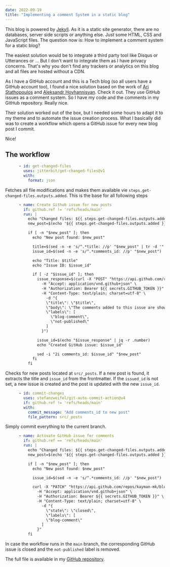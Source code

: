 ```yaml
---
date: 2022-09-19
title: "Implementing a comment System in a static blog"
---
```

This blog is powered by [Jekyll](https://jekyllrb.com/). As it is a static site generator, there are no databases,
server side scripts or anything else. Just some HTML, CSS and JavaScript files. The question now is: How to implement
a comment system for a static blog?

The easiest solution would be to integrate a third party tool like Disqus or Utterances or ... But I don't want to integrate
them as I have privacy concerns. That's why you don't find any trackers or analytics on this blog and all files are hosted
without a CDN.

As I have a GitHub account and this is a Tech blog (so all users have a GitHub account too), I found a nice solution
based on the work of [Ari Stathopoulos](https://aristath.github.io/blog/static-site-comments-using-github-issues-api)
and [Aleksandr Hovhannisyan](https://www.aleksandrhovhannisyan.com/blog/jekyll-comment-system-github-issues/). Check it
out. They use GitHub issues as a comment system. So I have my code and the comments in my GitHub repository. Really nice.

Their solution worked out of the box, but I needed some hours to adapt it to my theme and to automate the issue creation
process. What I basically did was to create a workflow which opens a GitHub issue for every new blog post I commit.

Nice!

## The workflow

```yaml
      - id: get-changed-files
        uses: jitterbit/get-changed-files@v1
        with:
          format: json
```

Fetches all file modifications and makes them available vie `steps.get-changed-files.outputs.added`. This is the base
for all following steps

```yaml
      - name: Create Github issue for new posts
        if: github.ref != 'refs/heads/main'
        run: |
          echo "Changed files: ${{ steps.get-changed-files.outputs.added }}"
          new_post=$(echo '${{ steps.get-changed-files.outputs.added }}' | jq -r .[] | grep src/_posts || true)

          if [ -n "$new_post" ]; then
            echo "New post found: $new_post"

            title=$(sed -n -e 's/^.*title: //p' "$new_post" | tr -d '"')
            issue_id=$(sed -n -e 's/^.*comments_id: //p' "$new_post")

            echo "Title: $title"
            echo "Issue ID: $issue_id"

            if [ -z "$issue_id" ]; then
              issue_response=$(curl -X "POST" "https://api.github.com/repos/kayman-mk/blog-tech-at-work/issues" \
                -H "Accept: application/vnd.github+json" \
                -H "Authorization: Bearer ${{ secrets.GITHUB_TOKEN }}" \
                -H "Content-Type: text/plain; charset=utf-8" \
                  -d "{
                  \"title\": \"$title\",
                  \"body\": \"The comments added to this issue are shown in the blog automatically.\",
                  \"labels\": [
                    \"blog-comment\",
                    \"not-published\"
                  ]
                }")

              issue_id=$(echo "$issue_response" | jq -r .number)
              echo "Created GitHub issue: $issue_id"

              sed -i "2i comments_id: $issue_id" "$new_post"
            fi
          fi
```

Checks for new posts located at `src/_posts`. If a new post is found, it extracts the title and `issue_id` from the frontmatter.
If the `issued_id` is not set, a new issue is created and the post is updated with the new `issue_id`.

```yaml
      - id: commit-changes
        uses: stefanzweifel/git-auto-commit-action@v4
        if: github.ref != 'refs/heads/main'
        with:
          commit_message: "Add comments_id to new post"
          file_pattern: src/_posts
```

Simply commit everything to the current branch.

```yaml
      - name: Activate GitHub issue for comments
        if: github.ref == 'refs/heads/main'
        run: |
          echo "Changed files: ${{ steps.get-changed-files.outputs.added }}"
          new_post=$(echo '${{ steps.get-changed-files.outputs.added }}' | jq -r .[] | grep src/_posts || true)

          if [ -n "$new_post" ]; then
            echo "New post found: $new_post"

            issue_id=$(sed -n -e 's/^.*comments_id: //p' "$new_post")

            curl -X "PATCH" "https://api.github.com/repos/kayman-mk/blog-tech-at-work/issues/$issue_id" \
              -H "Accept: application/vnd.github+json" \
              -H "Authorization: Bearer ${{ secrets.GITHUB_TOKEN }}" \
              -H "Content-Type: text/plain; charset=utf-8" \
                -d "{
                  \"state\": \"closed\",
                  \"labels\": [
                  \"blog-comment\"
                ]
              }"
          fi
```

In case the workflow runs in the `main` branch, the corresponding GitHub issue is closed and the `not-published` label is
removed.

The full file is available in my [GitHub repository](https://github.com/kayman-mk/blog-tech-at-work/blob/main/.github/workflows/build-blog.yml).
